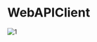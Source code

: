# WebAPIClient
 ![1](https://user-images.githubusercontent.com/33522721/155635311-f756421e-97cc-4a3b-8c19-dcf492112b97.jpg)
